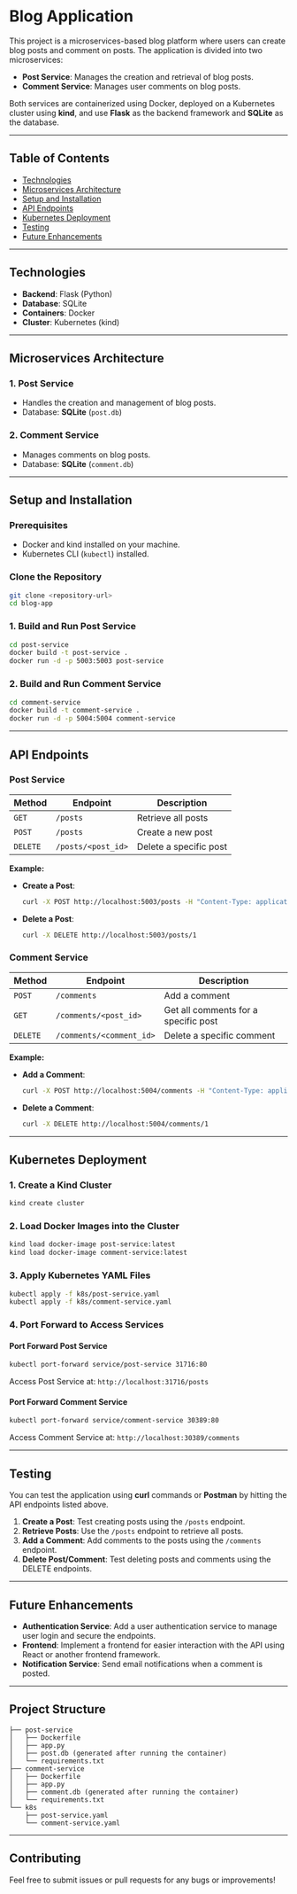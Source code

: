 
# Blog Application

This project is a microservices-based blog platform where users can create blog posts and comment on posts. The application is divided into two microservices:
- **Post Service**: Manages the creation and retrieval of blog posts.
- **Comment Service**: Manages user comments on blog posts.

Both services are containerized using Docker, deployed on a Kubernetes cluster using **kind**, and use **Flask** as the backend framework and **SQLite** as the database.

---

## Table of Contents
- [Technologies](#technologies)
- [Microservices Architecture](#microservices-architecture)
- [Setup and Installation](#setup-and-installation)
- [API Endpoints](#api-endpoints)
- [Kubernetes Deployment](#kubernetes-deployment)
- [Testing](#testing)
- [Future Enhancements](#future-enhancements)

---

## Technologies

- **Backend**: Flask (Python)
- **Database**: SQLite
- **Containers**: Docker
- **Cluster**: Kubernetes (kind)

---

## Microservices Architecture

### 1. Post Service
- Handles the creation and management of blog posts.
- Database: **SQLite** (`post.db`)

### 2. Comment Service
- Manages comments on blog posts.
- Database: **SQLite** (`comment.db`)

---

## Setup and Installation

### Prerequisites

- Docker and kind installed on your machine.
- Kubernetes CLI (`kubectl`) installed.

### Clone the Repository

```bash
git clone <repository-url>
cd blog-app
```

### 1. Build and Run Post Service

```bash
cd post-service
docker build -t post-service .
docker run -d -p 5003:5003 post-service
```

### 2. Build and Run Comment Service

```bash
cd comment-service
docker build -t comment-service .
docker run -d -p 5004:5004 comment-service
```

---

## API Endpoints

### Post Service

| Method | Endpoint       | Description                |
|--------|----------------|----------------------------|
| `GET`  | `/posts`       | Retrieve all posts         |
| `POST` | `/posts`       | Create a new post          |
| `DELETE` | `/posts/<post_id>` | Delete a specific post |

**Example:**
- **Create a Post**:
  ```bash
  curl -X POST http://localhost:5003/posts -H "Content-Type: application/json" -d '{"title": "My First Post", "content": "This is a test post.", "user_id": 1}'
  ```

- **Delete a Post**:
  ```bash
  curl -X DELETE http://localhost:5003/posts/1
  ```

### Comment Service

| Method | Endpoint              | Description                        |
|--------|-----------------------|------------------------------------|
| `POST` | `/comments`           | Add a comment                      |
| `GET`  | `/comments/<post_id>` | Get all comments for a specific post |
| `DELETE` | `/comments/<comment_id>` | Delete a specific comment          |

**Example:**
- **Add a Comment**:
  ```bash
  curl -X POST http://localhost:5004/comments -H "Content-Type: application/json" -d '{"content": "Nice post!", "post_id": 1, "user_id": 1}'
  ```

- **Delete a Comment**:
  ```bash
  curl -X DELETE http://localhost:5004/comments/1
  ```

---

## Kubernetes Deployment

### 1. Create a Kind Cluster

```bash
kind create cluster
```

### 2. Load Docker Images into the Cluster

```bash
kind load docker-image post-service:latest
kind load docker-image comment-service:latest
```

### 3. Apply Kubernetes YAML Files

```bash
kubectl apply -f k8s/post-service.yaml
kubectl apply -f k8s/comment-service.yaml
```

### 4. Port Forward to Access Services

#### Port Forward Post Service

```bash
kubectl port-forward service/post-service 31716:80
```

Access Post Service at: `http://localhost:31716/posts`

#### Port Forward Comment Service

```bash
kubectl port-forward service/comment-service 30389:80
```

Access Comment Service at: `http://localhost:30389/comments`

---

## Testing

You can test the application using **curl** commands or **Postman** by hitting the API endpoints listed above.

1. **Create a Post**: Test creating posts using the `/posts` endpoint.
2. **Retrieve Posts**: Use the `/posts` endpoint to retrieve all posts.
3. **Add a Comment**: Add comments to the posts using the `/comments` endpoint.
4. **Delete Post/Comment**: Test deleting posts and comments using the DELETE endpoints.

---

## Future Enhancements

- **Authentication Service**: Add a user authentication service to manage user login and secure the endpoints.
- **Frontend**: Implement a frontend for easier interaction with the API using React or another frontend framework.
- **Notification Service**: Send email notifications when a comment is posted.

---

## Project Structure

```
├── post-service
│   ├── Dockerfile
│   ├── app.py
│   ├── post.db (generated after running the container)
│   └── requirements.txt
├── comment-service
│   ├── Dockerfile
│   ├── app.py
│   ├── comment.db (generated after running the container)
│   └── requirements.txt
└── k8s
    ├── post-service.yaml
    └── comment-service.yaml
```

---

## Contributing

Feel free to submit issues or pull requests for any bugs or improvements!
